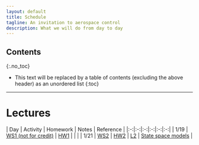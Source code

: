 ```yaml
---
layout: default
title: Schedule
tagline: An invitation to aerospace control
description: What we will do from day to day
---
```


## Contents
{:.no_toc}

* This text will be replaced by a table of contents (excluding the above header) as an unordered list
{:toc}

---

# Lectures

| Day | Activity | Homework | Notes | Reference |
|:-:|:-:|:-:|:-:|:-:|:-:|
| 1/19 | [WS1 (not for credit)](https://www.prairielearn.org/pl/course_instance/129078/assessment/2316729) | [HW1](https://www.prairielearn.org/pl/course_instance/129078/assessment/2316731) | | |
| 1/21 | [WS2](https://www.prairielearn.org/pl/course_instance/129078/assessment/2316748) | [HW2](https://www.prairielearn.org/pl/course_instance/129078/assessment/2316751) | [L2](notes/Day02-StateSpace.pdf) | [State space models](reference#state-space-models) |
